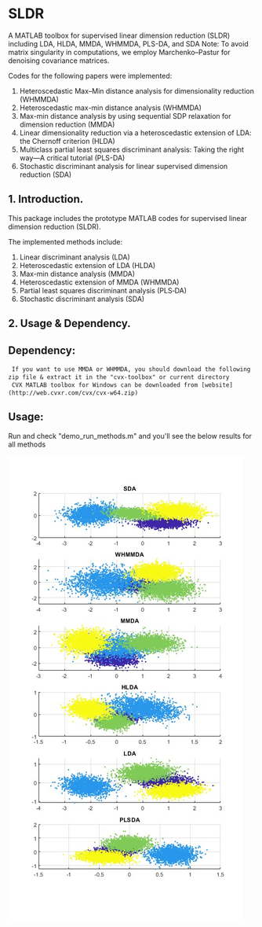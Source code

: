 # SLDR
A MATLAB toolbox for supervised linear dimension reduction (SLDR) including LDA, HLDA, MMDA, WHMMDA, PLS-DA, and SDA
Note: To avoid matrix singularity in computations, we employ Marchenko–Pastur for denoising covariance matrices.

Codes for the following papers were implemented:

1. Heteroscedastic Max–Min distance analysis for dimensionality reduction (WHMMDA)
2. Heteroscedastic max-min distance analysis (WHMMDA)
3. Max-min distance analysis by using sequential SDP relaxation for dimension reduction (MMDA)
4. Linear dimensionality reduction via a heteroscedastic extension of LDA: the Chernoff criterion (HLDA)
5. Multiclass partial least squares discriminant analysis: Taking the right way—A critical tutorial (PLS-DA)
6. Stochastic discriminant analysis for linear supervised dimension reduction (SDA)

## 1. Introduction.

This package includes the prototype MATLAB codes for supervised linear dimension reduction (SLDR).

The implemented methods include: 

  1. Linear discriminant analysis (LDA)
  2. Heteroscedastic extension of LDA (HLDA)       
  3. Max-min distance analysis (MMDA) 
  4. Heteroscedastic extension of MMDA (WHMMDA) 
  5. Partial least squares discriminant analysis (PLS‐DA) 
  6. Stochastic discriminant analysis (SDA) 
     


## 2. Usage & Dependency.

## Dependency:
     If you want to use MMDA or WHMMDA, you should download the following zip file & extract it in the "cvx-toolbox" or current directory
     CVX MATLAB toolbox for Windows can be downloaded from [website](http://web.cvxr.com/cvx/cvx-w64.zip)

## Usage:
Run and check "demo_run_methods.m" and you'll see the below results for all methods


![results](/demo.jpg)
